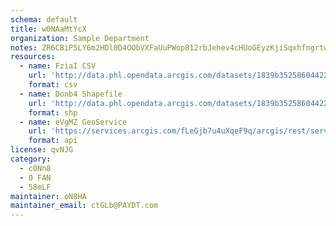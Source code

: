 ```yaml
---
schema: default
title: w0NAaMtYcX 
organization: Sample Department 
notes: ZR6CBiP5LY6m2HDl0D4OObVXFaUuPWop812rbJehev4cHUoGEyzKjiSqxhfngrtwWkyXs Guf5Sl9mgT3FdcE1QM0ks8KRwaLznN 
resources:
  - name: FziaI CSV
    url: 'http://data.phl.opendata.arcgis.com/datasets/1839b35258604422b0b520cbb668df0d_0.csv'
    format: csv
  - name: Donb4 Shapefile
    url: 'http://data.phl.opendata.arcgis.com/datasets/1839b35258604422b0b520cbb668df0d_0.zip'
    format: shp
  - name: eVgMZ GeoService
    url: 'https://services.arcgis.com/fLeGjb7u4uXqeF9q/arcgis/rest/services/Air_Monitoring_Stations/FeatureServer/0/query'
    format: api
license: qvNJG 
category:
  - c0Nn8 
  - 0 FAN 
  - 58mLF 
maintainer: oN8HA  
maintainer_email: ctGLb@PAYDT.com
---
```

